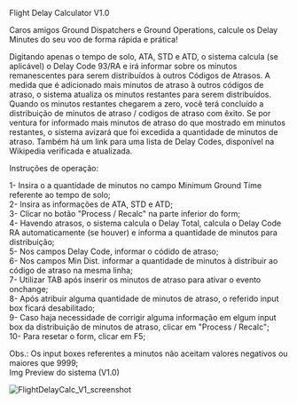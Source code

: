 Flight Delay Calculator V1.0

Caros amigos Ground Dispatchers e Ground Operations, calcule os Delay Minutes do seu voo de forma rápida e prática!

Digitando apenas o tempo de solo, ATA, STD e ATD, o sistema calcula (se aplicável) o Delay Code 93/RA e irá informar sobre os minutos remanescentes para serem distribuídos à outros Códigos de Atrasos. 
A medida que é adicionado mais minutos de atraso à outros códigos de atraso, o sistema atualiza os minutos restantes para serem distribuídos. Quando os minutos restantes chegarem a zero, você terá concluído a distribuição de minutos de atraso / codigos de atraso com êxito. Se por ventura for informado mais minutos de atraso do que mostrado em minutos restantes, o sistema avizará que foi excedida a quantidade de minutos de atraso. Também há um link para uma lista de Delay Codes, disponível na Wikipedia verificada e atualizada. 

Instruções de operação:

1- Insira o a quantidade de minutos no campo Minimum Ground Time referente ao tempo de solo;            
2- Insira as informações de ATA, STD e ATD;                       
3- Clicar no botão "Process / Recalc" na parte inferior do form;                  
4- Havendo atrasos, o sistema calcula o Delay Total, calcula o Delay Code RA automaticamente (se houver) e informa a quantidade de minutos para distribuição;         
5- Nos campos Delay Code, informar o códido de atraso;            
6- Nos campos Min Dist. informar a quantidade de minutos à distribuir ao código de atraso na mesma linha;               
7- Utilizar TAB após inserir os minutos de atraso para ativar o evento onchange;               
8- Após atribuir alguma quantidade de minutos de atraso, o referido input box ficará desabilitado;                  
9- Caso haja necessidade de corrigir alguma informação em elgum input box da distribuição de minutos de atraso, clicar em "Process / Recalc";              
10- Para resetar o form, clicar em F5;            
 
Obs.: Os input boxes referentes a minutos não aceitam valores negativos ou maiores que 9999;               
Img Preview do sistema (V1.0)


![FlightDelayCalc_V1_screenshot](https://github.com/HRod86/FlightDelayCalc/assets/119082360/7a08d9c0-56fd-4e43-9821-5ccc7f1a2cbd)
